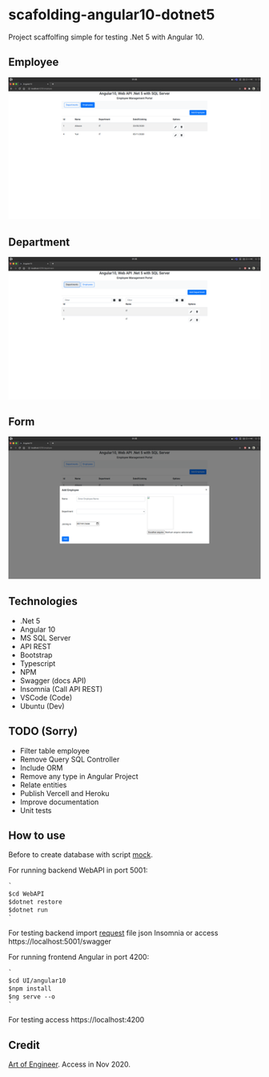 # scafolding-angular10-dotnet5

Project scaffolfing simple for testing .Net 5 with Angular 10.

## Employee

![image](Resources/img/Captura%20de%20tela%20de%202020-11-30%2001-05-11.png)

## Department

![image](Resources/img/Captura%20de%20tela%20de%202020-11-30%2001-05-09.png)

## Form

![image](Resources/img/Captura%20de%20tela%20de%202020-11-30%2001-05-17.png)

## Technologies

* .Net 5
* Angular 10
* MS SQL Server
* API REST
* Bootstrap
* Typescript
* NPM
* Swagger (docs API)
* Insomnia (Call API REST)
* VSCode (Code)
* Ubuntu (Dev)

## TODO (Sorry)

* Filter table employee
* Remove Query SQL Controller
* Include ORM
* Remove any type in Angular Project
* Relate entities
* Publish Vercell and Heroku
* Improve documentation
* Unit tests
  
## How to use

Before to create database with script [mock](Resources/mock.sql).

For running backend WebAPI in port 5001:

    `
    $cd WebAPI
    $dotnet restore
    $dotnet run
    `
For testing backend import [request](Resources/REST.json) file json Insomnia or access https://localhost:5001/swagger

For running frontend Angular in port 4200:

    `
    $cd UI/angular10
    $npm install
    $ng serve --o
    `
For testing access https://localhost:4200

## Credit

[Art of Engineer](https://youtu.be/Dpv6lUKNL9o). Access in Nov 2020.
